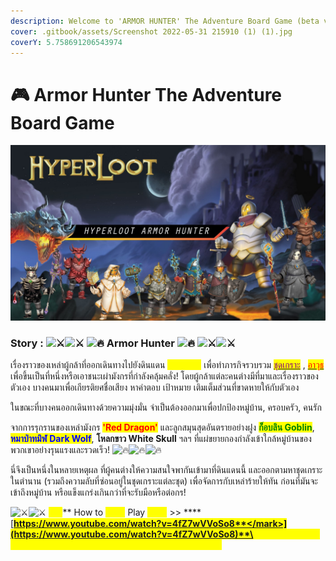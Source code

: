 ```yaml
---
description: Welcome to 'ARMOR HUNTER' The Adventure Board Game (beta version)
cover: .gitbook/assets/Screenshot 2022-05-31 215910 (1) (1).jpg
coverY: 5.758691206543974
---
```


# 🎮 Armor Hunter The Adventure Board Game

![](<.gitbook/assets/Screenshot 2022-05-31 215910 (1) (1).jpg>)

### Story : ![⚔](https://static.xx.fbcdn.net/images/emoji.php/v9/t8f/1.5/16/2694.png)![⚔](https://static.xx.fbcdn.net/images/emoji.php/v9/t8f/1.5/16/2694.png) ![🔥](https://static.xx.fbcdn.net/images/emoji.php/v9/ta9/1.5/16/1f525.png) Armor Hunter ![🔥](https://static.xx.fbcdn.net/images/emoji.php/v9/ta9/1.5/16/1f525.png) ![⚔](https://static.xx.fbcdn.net/images/emoji.php/v9/t8f/1.5/16/2694.png)![⚔](https://static.xx.fbcdn.net/images/emoji.php/v9/t8f/1.5/16/2694.png)

เรื่องราวของเหล่าผู้กล้าที่ออกเดินทางไปยังดินแดน <mark style="color:yellow;">**Valhalla**</mark> เพื่อทำภารกิจรวบรวม [<mark style="color:purple;">ชุดเกราะ</mark>](armor/) , [<mark style="color:red;">อาวุธ</mark>](event-card.md#weapon) เพื่อขึ้นเป็นที่หนึ่งหรือเอาชนะเผ่ามังกรที่กำลังคลุ้มคลั่ง! โดยผู้กล้าแต่ละคนต่างมีที่มาและเรื่องราวของตัวเอง บางคนมาเพื่อเกียรติยศชื่อเสียง หาคำตอบ เป้าหมาย เติมเต็มส่วนที่ขาดหายให้กับตัวเอง

ในขณะที่บางคนออกเดินทางด้วยความมุ่งมั่น จำเป็นต้องออกมาเพื่อปกป้องหมู่บ้าน, ครอบครัว, คนรัก

จากการรุกรานของเหล่ามังกร <mark style="color:red;">**'Red Dragon'**</mark> และลูกสมุนสุดอันตรายอย่างฝูง <mark style="color:green;">**ก็อบลิน Goblin**</mark>, <mark style="color:blue;">**หมาป่าทมิฬ Dark Wolf**</mark>, **โหลกขาว White Skull** ฯลฯ ที่แผ่ขยายกองกำลังเข้าใกล้หมู่บ้านของพวกเขาอย่างรุนแรงและรวดเร็ว! ![🔥](https://static.xx.fbcdn.net/images/emoji.php/v9/ta9/1.5/16/1f525.png)![🔥](https://static.xx.fbcdn.net/images/emoji.php/v9/ta9/1.5/16/1f525.png)![🔥](https://static.xx.fbcdn.net/images/emoji.php/v9/ta9/1.5/16/1f525.png)

นี่จึงเป็นหนึ่งในหลายเหตุผล ที่ผู้คนต่างให้ความสนใจพากันเข้ามาที่ดินแดนนี้ และออกตามหาชุดเกราะในตำนาน (รวมถึงความลับที่ซ่อนอยู่ในชุดเกราะแต่ละชุด) เพื่อจัดการกับเหล่าร้ายให้ทัน ก่อนที่มันจะเข้าถึงหมู่บ้าน หรือแข็งแกร่งเกินกว่าที่จะรับมือหรือต่อกร!

![⚔](https://static.xx.fbcdn.net/images/emoji.php/v9/t8f/1.5/16/2694.png)![⚔](https://static.xx.fbcdn.net/images/emoji.php/v9/t8f/1.5/16/2694.png) <mark style="color:yellow;">**คลิป**</mark>\*\* How to <mark style="color:yellow;">**\*\*\*\***</mark> Play <mark style="color:yellow;">**\*\*\*\***</mark> >> **** [<mark style="color:yellow;">**https://www.youtube.com/watch?v=4fZ7wVVoSo8**</mark>](https://www.youtube.com/watch?v=4fZ7wVVoSo8)**\ \\** \*\*\*\* _Press the cc. button on YouTube to translation into English_ <mark style="color:yellow;">\*\*</mark>
